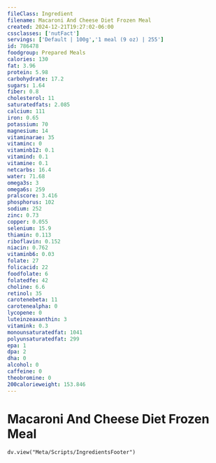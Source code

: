 ```yaml
---
fileClass: Ingredient
filename: Macaroni And Cheese Diet Frozen Meal
created: 2024-12-21T19:27:02-06:00
cssclasses: ['nutFact']
servings: ['Default | 100g','1 meal (9 oz) | 255']
id: 786478
foodgroup: Prepared Meals
calories: 130
fat: 3.96
protein: 5.98
carbohydrate: 17.2
sugars: 1.64
fiber: 0.8
cholesterol: 11
saturatedfats: 2.085
calcium: 111
iron: 0.65
potassium: 70
magnesium: 14
vitaminarae: 35
vitaminc: 0
vitaminb12: 0.1
vitamind: 0.1
vitamine: 0.1
netcarbs: 16.4
water: 71.68
omega3s: 3
omega6s: 259
pralscore: 3.416
phosphorus: 102
sodium: 252
zinc: 0.73
copper: 0.055
selenium: 15.9
thiamin: 0.113
riboflavin: 0.152
niacin: 0.762
vitaminb6: 0.03
folate: 27
folicacid: 22
foodfolate: 6
folatedfe: 42
choline: 6.6
retinol: 35
carotenebeta: 11
carotenealpha: 0
lycopene: 0
luteinzeaxanthin: 3
vitamink: 0.3
monounsaturatedfat: 1041
polyunsaturatedfat: 299
epa: 1
dpa: 2
dha: 0
alcohol: 0
caffeine: 0
theobromine: 0
200calorieweight: 153.846
---
```


# Macaroni And Cheese Diet Frozen Meal

```dataviewjs
dv.view("Meta/Scripts/IngredientsFooter")
```
